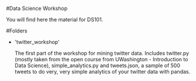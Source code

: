 #Data Science Workshop

You will find here the material for DS101. 

#Folders

* 'twitter_workshop'
	
	The first part of the workshop for mining twitter data. Includes twitter.py (mostly taken from the open course from UWashington - Introduction to Data Science), simple_analytics.py and tweets.json, a sample of 500 tweets to do very, very simple analytics of your twitter data with pandas.